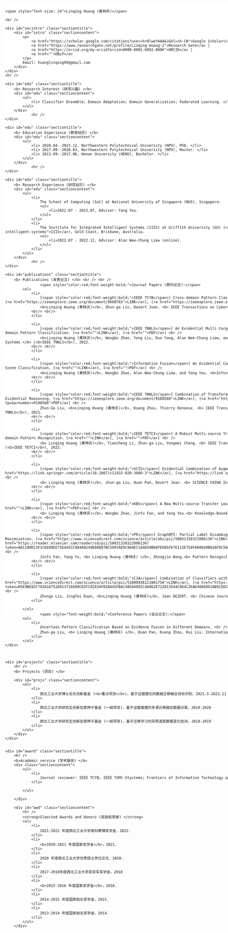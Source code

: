 <div id="content" style="background-color:white; height:2000px;width:1200px;float:left;">

    <span style="font-size: 24">Linqing Huang (黄林庆)</span>

    <br />

    <div id="secintro" class="sectiontitle">
        <div id="intro" class="sectioncontent">
            <p>
                <a href="https://scholar.google.com/citations?user=hr0lweYAAAAJ&hl=zh-CN">Google Scholar</a> |
                <a href="https://www.researchgate.net/profile/Linqing-Huang-2">Research Gate</a> |
				<a href="https://orcid.org/my-orcid?orcid=0000-0001-6892-8006">ORCID</a> |
				<a href="">DBLP</a>
            </p>
            Email: huanglinqing95@gmail.com
        </div>
    </div>
	<hr />
	
	<div id="edu" class="sectiontitle">
        <b> Research Interest (研究兴趣) </b>
        <div id="edu" class="sectioncontent">
            <ul>
                <li> Classifier Ensemble; Domain Adaptation; Domain Generalization; Federated Learning. </li>
            </ul>
        </div>
		        <hr />
    </div>
	
	<div id="edu" class="sectiontitle">
        <b> Education Experience (教育经历) </b>
        <div id="edu" class="sectioncontent">
            <ul>
                <li> 2020.04--2023.12, Northwestern Polytechnical University (NPU), PhD. </li>
                <li> 2017.09--2020.03, Northwestern Polytechnical University (NPU), Master. </li>
				<li> 2013.09--2017.06, Henan University (HENU), Bachelor. </li>
            </ul>
        </div>
		        <hr />
    </div>

    <div id="edu" class="sectiontitle">
        <b> Research Experience (研究经历) </b>
        <div id="edu" class="sectioncontent">
            <ul>
                <li>
				    The School of Computing (SoC) at National University of Singapore (NUS), Singapore.
                    <ul>
                        <li>2022.07 - 2023.07, Advisor: Yang You.
                    </ul>
                </li>
				<li>
				    The Institute for Integrated Intelligent Systems (IIIS) at Griffith University (GU) (<a href="https://www.griffith.edu.au/institute-integrated-intelligent-systems">IIIS</a>), Gold Coast, Brisbane, Australia.
                    <ul>
                        <li>2022.07 - 2022.12, Advisor: Alan Wee-Chung Liew (online).
                    </ul>
				</li>
            </ul>
        </div>
		        <hr />
    </div>

    <div id="publications" class="sectiontitle">
        <b> Publications (发表论文) </b> <br /> <br />
                    <span style="color:red;font-weight:bold;">Journal Papers (期刊论文):</span>           
            <ol>
			    <li>
                    [<span style="color:red;font-weight:bold;">IEEE TCYB</span>] Cross-domain Pattern Classification with Distribution Adaptation Based on Evidence Theory. [<a href="https://ieeexplore.ieee.org/document/9660783">LINK</a>], [<a href="https://ieeexplore.ieee.org/stamp/stamp.jsp?tp=&arnumber=9660783">PDF</a>] <br />
                    <b>Linqing Huang (黄林庆)</b>, Zhun-ga Liu, Dezert Jean. <b> IEEE Transactions on Cybernetics </b> (<b>IEEE TCYB</b>), 2022.
                <br/> <br/>
				</li>

			    <li>
                    [<span style="color:red;font-weight:bold;">IEEE TNNLS</span>] An Evidential Multi-target Domain Adaptation Method Based on Weighted Fusion for Cross-domain Pattern Classification. [<a href="">LINK</a>], [<a href="">PDF</a>] <br />
                    <b>Linqing Huang (黄林庆)</b>, Wangbo Zhao, Yong Liu, Duo Yang, Alan Wee-Chung Liew, and Yang You. <b> IEEE Transactions on Neural Networks and Learning Systems </b> (<b>IEEE TNNLS</b>), 2022.
                <br/> <br/>
				</li>
				
				<li>
                    [<span style="color:red;font-weight:bold;">Information Fusion</span>] An Evidential Combination Method with Multi-color Spaces for Remote Sensing Image Scene Classification. [<a href="">LINK</a>], [<a href="">PDF</a>] <br />
                    <b>Linqing Huang (黄林庆)</b>, Wangbo Zhao, Alan Wee-Chung Liew, and Yang You. <b>Information Fusion</b>, 2022.
				<br/> <br/>
				</li>
				
                <li>
                    [<span style="color:red;font-weight:bold;">IEEE TNNLS</span>] Combination of Transferable Classification with Multi-source Domain Adaptation Based on Evidential Reasoning. [<a href="https://ieeexplore.ieee.org/document/9108588">LINK</a>], [<a href="https://ieeexplore.ieee.org/stamp/stamp.jsp?tp=&arnumber=9108588">PDF</a>] <br />
                    Zhun-Ga Liu, <b>Linqing Huang (黄林庆)</b>, Kuang Zhou, Thierry Denoeux. <b> IEEE Transactions on Neural Networks and Learning Systems </b> (<b>IEEE TNNLS</b>), 2021.
                <br/> <br/>
				</li> 
				
				<li>
                    [<span style="color:red;font-weight:bold;">IEEE TETCI</span>] A Robust Multi-source Transfer Classification Method Based on Belief Functions for Cross-domain Pattern Recognition. [<a href="">LINK</a>], [<a href="">PDF</a>] <br />
                    <b> Linqing Huang (黄林庆)</b>, Tiancheng Li, Zhun-ga Liu, Yongmei Cheng. <b> IEEE Transactions on Emerging Topics in Computational Intelligence </b> (<b>IEEE TETCI</b>), 2022.
                <br/> <br/>
				</li>  				

                <li>
                    [<span style="color:red;font-weight:bold;">SCIS</span>] Evidential Combination of Augmented Multi-source of Information Based on Domain Adaptation. [<a href="https://link.springer.com/article/10.1007/s11432-020-3080-3">LINK</a>], [<a href="https://link.springer.com/content/pdf/10.1007/s11432-020-3080-3.pdf">PDF</a>] <br />
                    <b> Linqing Hung (黄林庆)</b>, zhun-ga Liu, Quan Pan, Dezert Jean. <b> SCIENCE CHINA Information Sciences </b> (<b>SCIS</b>), 2020.
                <br/> <br/>
				</li> 
				
                <li>
                    [<span style="color:red;font-weight:bold;">KBS</span>] A New Multi-source Transfer Learning Method Based on Two-stage Weighted Fusion. [<a href="">LINK</a>], [<a href="">PDF</a>] <br />
                    <b> Linqing Hung (黄林庆)</b>, Wangbo Zhao, Jinfu Fan, and Yang You.<b> Knowledge-Based Systems </b> (<b>KBS</b>), 2022.
                <br/> <br/>
				</li>  	
				
				<li>
                    [<span style="color:red;font-weight:bold;">PR</span>] GraphDPI: Partial Label Disambiguation by Graph Representation Learning via Mutual Information Maximization. [<a href="https://www.sciencedirect.com/science/article/abs/pii/S0031320322006136">LINK</a>], [<a href="https://reader.elsevier.com/reader/sd/pii/S0031320322006136?token=8A1100D13F3C6E09EE75E445CC9A4A0249E88887BC5097AE9C9A4EC144659B66FE805F67E113E758FA60D49B016F9C58&originRegion=eu-west-1&originCreation=20221102060555">PDF</a>] <br />
                    Jinfu Fan, Yang Yu, <b> Linqing Huang (黄林庆) </b>, Zhongjie Wang.<b> Pattern Recognition </b> (<b>PR</b>), 2022.
                <br/> <br/>
				</li>  
				
                <li>
                    [<span style="color:red;font-weight:bold;">CJA</span>] Combination of Classifiers with Incomplete Frames of Discernment. [<a href="https://www.sciencedirect.com/science/article/pii/S1000936121001758">LINK</a>], [<a href="https://reader.elsevier.com/reader/sd/pii/S1000936121001758?token=D5E9BE83C792A16752A913716699C02FC82834FB1B445FBAC48584892C4A963E722813544C664C26AE40AE0D1AB915DC&originRegion=eu-west-1&originCreation=20221102060708">PDF</a>] <br />
                    Zhunga Liu, Jingfei Duan, <b>Linqing Huang (黄林庆)</b>, Jean DEZERT. <b> Chinese Journal of Aeronautics </b> (<b>CJA</b>), 2022.
                </li>  
				
            </ol>   
                    <span style="font-weight:bold;">Conference Papers (会议论文):</span>
			<ol>
                <li>
                    Uncertain Pattern Classification Based on Evidence Fusion in Different Domains. <br />
                    Zhun-ga Liu, <b> Linqing Huang (黄林庆) </b>, Quan Pan, Kuang Zhou, Rui Liu. International Conference on Information Fusion, 2018.
                </li>  				
			</ol>			
    </div>
	
	

    <div id="projects" class="sectiontitle">
        <hr />
		<b> Projects (项目) </b>

        <div id="projs" class="sectioncontent">
            <ol>
                <li>
                    西北工业大学博士论文创新基金 (<b>重点项目</b>)，基于证据理论的数据迁移融合目标识别，2021.5-2022.11
                </li>
                <li>
                    西北工业大学研究生创新创意种子基金 (一般项目)，基于证据推理的多源迁移融合数据分类，2019-2020
                </li>
                <li>
                    西北工业大学研究生创新创意种子基金 (一般项目)，基于迁移学习的异质遥感数据变化检测，2018-2019
                </li>
            </ol>
        </div>
    </div>
																												
	
    <div id="award" class="sectiontitle">
        <hr />
        <b>Academic service (学术服务) </b>
        <div class="sectioncontent">
            <ul>
                <li>
                    Journal reviewer: IEEE TCYB; IEEE TSMC-Stystems; Frontiers of Information Technology and Electronic Engineering (FITEE); Array, etc.
                </li>

            </ul>

        </div>

        <div id="awd" class="sectioncontent">
            <hr />
            <strong>Sleected Awards and Honors (奖励和荣誉) </strong>
            <ul>
			    <li>
				    2021-2022 年度西北工业大学爱科赛博奖学金，2022.
				</li>
			    <li>
				    <b>2020-2021 年度国家奖学金</b>，2021.
				</li>
                <li>
                    2020 年度西北工业大学优秀硕士学位论文，2020.
                </li>
				<li>
				    2017-2018年度西北工业大学吴亚军奖学金，2018
				</li>
				<li>
                    <b>2015-2016 年度国家奖学金</b>，2016.
                </li>
				<li>
                    2014-2015 年度国家励志奖学金，2015.
                </li>
				<li>
                    2013-2014 年度国家励志奖学金，2014.
                </li>
            </ul>
        </div>
</div>

